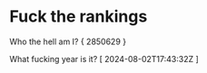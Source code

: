 # Fuck the rankings

Who the hell am I?
{ 2850629 }

What fucking year is it?
[ 2024-08-02T17:43:32Z ]
